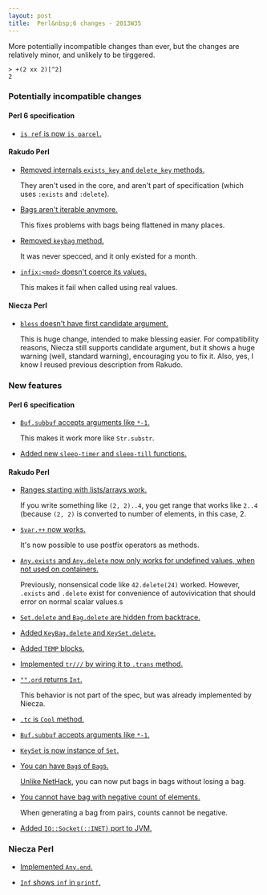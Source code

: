 ```yaml
---
layout: post
title:  Perl&nbsp;6 changes - 2013W35
---
```

More potentially incompatible changes than ever, but the changes are
relatively minor, and unlikely to be tirggered.

    > +(2 xx 2)[^2]
    2

### Potentially incompatible changes
#### Perl 6 specification
* [`is ref` is now `is parcel`.](https://github.com/perl6/specs/commit/a02e2e1d48a4a2f8694d5767cfe8e7b4f95491fd)

#### Rakudo Perl
* [Removed internals `exists_key` and `delete_key` methods.](https://github.com/rakudo/rakudo/commit/9a63eade18274bf998fb46c9f6cc5126a6757712)

  They aren't used in the core, and aren't part of specification (which
  uses `:exists` and `:delete`).

* [Bags aren't iterable anymore.](https://github.com/rakudo/rakudo/commit/a426d5a1d94cd9751e698fbabc9d2aa460006586)

  This fixes problems with bags being flattened in many places.

* [Removed `keybag` method.](https://github.com/rakudo/rakudo/commit/7bd19cf118e6d3d71ae99446fc2f2542a78859fa)

  It was never specced, and it only existed for a month.

* [`infix:<mod>` doesn't coerce its values.](https://github.com/rakudo/rakudo/commit/a13cec987ad2dbb73a84a7a04246069988016624)

  This makes it fail when called using real values.

#### Niecza Perl
* [`bless` doesn't have first candidate argument.](https://github.com/sorear/niecza/commit/d49208e89013cdd823c76415c2fec89de0f41684)

  This is huge change, intended to make blessing easier. For
  compatibility reasons, Niecza still supports candidate argument, but
  it shows a huge warning (well, standard warning), encouraging you to
  fix it. Also, yes, I know I reused previous description from Rakudo.

### New features
#### Perl 6 specification
* [`Buf.subbuf` accepts arguments like `*-1`.](https://github.com/perl6/specs/commit/e05910e1155e661e934a1f4627020ec38188f8b8)

  This makes it work more like `Str.substr`.

* [Added new `sleep-timer` and `sleep-till` functions.](https://github.com/perl6/specs/commit/fcd17ad88c4b8002f7ab78a929fe32a6471a70ac)

#### Rakudo Perl
* [Ranges starting with lists/arrays work.](https://github.com/rakudo/rakudo/commit/5d09997669b49a4210c51a0810025b03d37a3d2a)

  If you write something like `(2, 2)..4`, you get range that works
  like `2..4` (because `(2, 2)` is converted to number of elements, in
  this case, 2.

* [`$var.++` now works.](https://github.com/rakudo/rakudo/commit/ce3ea3924be21d974a5f6a43f9f701be415052e0)

  It's now possible to use postfix operators as methods.

* [`Any.exists` and `Any.delete` now only works for undefined values, when not used on containers.](https://github.com/rakudo/rakudo/commit/39024d80511ea3c706795ca6d9800af8e05d32f1)

  Previously, nonsensical code like `42.delete(24)` worked. However,
  `.exists` and `.delete` exist for convenience of autovivication that
  should error on normal scalar values.s

* [`Set.delete` and `Bag.delete` are hidden from backtrace.](https://github.com/rakudo/rakudo/commit/7a71ec768585c963d5a3ed94f95c5de0780ff630)

* [Added `KeyBag.delete` and `KeySet.delete`.](https://github.com/rakudo/rakudo/commit/e7d2175028911953b0be5134a9143b30d38a3588)

* [Added `TEMP` blocks.](https://github.com/rakudo/rakudo/commit/6fddda1fd2058d312b6af149b6224ccafa5d300c)

* [Implemented `tr///` by wiring it to `.trans` method.](https://github.com/rakudo/rakudo/commit/152a5398f9358b1b49ecb21dfa34322a180bdfe9)

* [`"".ord` returns `Int`.](https://github.com/rakudo/rakudo/commit/bb2d2e2108926632db9a7c1c5e9401ba27bfb9af)

  This behavior is not part of the spec, but was already implemented by
  Niecza.

* [`.tc` is `Cool` method.](https://github.com/rakudo/rakudo/commit/bab03d30d7022810175a73cdf4d19dd111390473)

* [`Buf.subbuf` accepts arguments like `*-1`.](https://github.com/rakudo/rakudo/commit/5becd4f8b43ce9baff3020c39880948eacf4e210)

* [`KeySet` is now instance of `Set`.](https://github.com/rakudo/rakudo/commit/8bfb3c7d67740f55f67e33737211eedf3851dc64)

* [You can have `Bag`s of `Bag`s.](https://github.com/rakudo/rakudo/commit/a25616110271d5f1a26c5f1cfff8a40ea9a7ff38)

  [Unlike NetHack](http://nethackwiki.com/wiki/Bag_of_holding#Putting_dangerous_items_into_bags_of_holding),
  you can now put bags in bags without losing a bag.

* [You cannot have bag with negative count of elements.](https://github.com/rakudo/rakudo/blob/3feb92eb42553a326f51804a987939f32190da7f/src/core/Bag.pm)

  When generating a bag from pairs, counts cannot be negative.

* [Added `IO::Socket(::INET)` port to JVM.](https://github.com/rakudo/rakudo/commit/f18135490ce1b9dbc4a4ad98ade9d8117c239313)

### Niecza Perl
* [Implemented `Any.end`.](https://github.com/sorear/niecza/commit/10420542357705518cf16de12ecae35edc68081d)

* [`Inf` shows `inf` in `printf`.](https://github.com/sorear/niecza/commit/a6d4c5f5518577ddb70bdd27845b40048204fa89)

